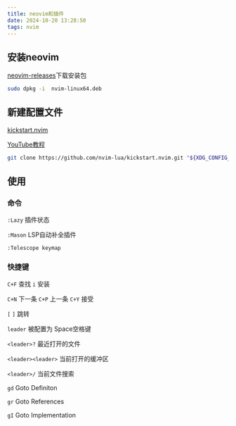 ```yaml
---
title: neovim和插件
date: 2024-10-20 13:28:50
tags: nvim
---
```


## 安装neovim

[neovim-releases](https://github.com/neovim/neovim-releases/releases)下载安装包

```bash
sudo dpkg -i  nvim-linux64.deb
```

## 新建配置文件

[kickstart.nvim](https://github.com/nvim-lua/kickstart.nvim)

[YouTube教程](https://youtu.be/stqUbv-5u2s?si=MZ-nfA6-Y0KOlqe9)

```bash
git clone https://github.com/nvim-lua/kickstart.nvim.git "${XDG_CONFIG_HOME:-$HOME/.config}"/nvim
```

## 使用

### 命令

`:Lazy` 插件状态

`:Mason` LSP自动补全插件

`:Telescope keymap`

### 快捷键

`C+F` 查找  `i` 安装

`C+N` 下一条  `C+P` 上一条 `C+Y` 接受

`[` `]` 跳转

`leader` 被配置为 Space空格键

`<leader>?` 最近打开的文件

`<leader><leader>` 当前打开的缓冲区

`<leader>/` 当前文件搜索

`gd` Goto Definiton

`gr` Goto References

`gI` Goto Implementation

